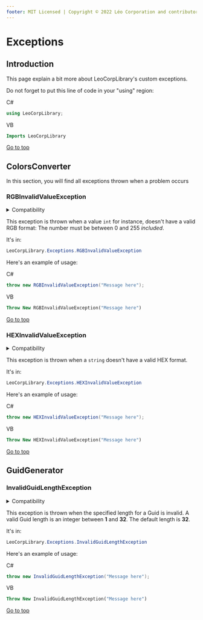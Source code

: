 ```yaml
---
footer: MIT Licensed | Copyright © 2022 Léo Corporation and contributors
---
```

# Exceptions
## Introduction
This page explain a bit more about LeoCorpLibrary's custom exceptions.

Do not forget to put this line of code in your "using" region:

C#

~~~ cs
using LeoCorpLibrary;
~~~

VB

~~~ vb
Imports LeoCorpLibrary
~~~

[Go to top](#exceptions)
## ColorsConverter
In this section, you will find all exceptions thrown when a problem occurs

### RGBInvalidValueException

<details>
<summary>Compatibility</summary>

| Frameworks | LeoCorpLibrary | LeoCorpLibrary.Core |
| :-----: | :----------------: | :---------------------: |
| .NET 6 | ✔ | ✔ |
| .NET 5 | ✔ | ✔ |
| .NET Core 3.1 | ✔ | ✔ |
| .NET Framework 4.5 | ✔ | ✔ |

</details>

This exception is thrown when a value `int` for instance, doesn't have a valid RGB format: The number must be between 0 and 255 *included*.

It's in:

~~~ cs
LeoCorpLibrary.Exceptions.RGBInvalidValueException
~~~

Here's an example of usage:

C#

~~~ cs
throw new RGBInvalidValueException("Message here");
~~~

VB

~~~ vb
Throw New RGBInvalidValueException("Message here")
~~~

[Go to top](#exceptions)

### HEXInvalidValueException

<details>
<summary>Compatibility</summary>

| Frameworks | LeoCorpLibrary | LeoCorpLibrary.Core |
| :-----: | :----------------: | :---------------------: |
| .NET 6 | ✔ | ✔ |
| .NET 5 | ✔ | ✔ |
| .NET Core 3.1 | ✔ | ✔ |
| .NET Framework 4.5 | ✔ | ✔ |

</details>

This exception is thrown when a `string` doesn't have a valid HEX format.

It's in:

~~~ cs
LeoCorpLibrary.Exceptions.HEXInvalidValueException
~~~
Here's an example of usage:

C#

~~~ cs
throw new HEXInvalidValueException("Message here");
~~~

VB

~~~ vb
Throw New HEXInvalidValueException("Message here")
~~~

[Go to top](#exceptions)

## GuidGenerator

### InvalidGuidLengthException

<details>
<summary>Compatibility</summary>

| Frameworks | LeoCorpLibrary | LeoCorpLibrary.Core |
| :-----: | :----------------: | :---------------------: |
| .NET 6 | ✔ | ✔ |
| .NET 5 | ✔ | ✔ |
| .NET Core 3.1 | ✔ | ✔ |
| .NET Framework 4.5 | ✔ | ✔ |

</details>

This exception is thrown when the specified length for a Guid is invalid. A valid Guid length is an integer between **1** and **32**. The default length is **32**.

It's in:

~~~ cs
LeoCorpLibrary.Exceptions.InvalidGuidLengthException
~~~

Here's an example of usage:

C#

~~~ cs
throw new InvalidGuidLengthException("Message here");
~~~

VB

~~~ vb
Throw New InvalidGuidLengthException("Message here")
~~~

[Go to top](#exceptions)